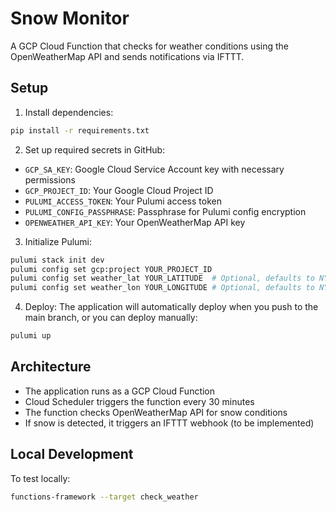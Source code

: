 # Snow Monitor

A GCP Cloud Function that checks for weather conditions using the OpenWeatherMap API and sends notifications via IFTTT.

## Setup

1. Install dependencies:
```bash
pip install -r requirements.txt
```

2. Set up required secrets in GitHub:
- `GCP_SA_KEY`: Google Cloud Service Account key with necessary permissions
- `GCP_PROJECT_ID`: Your Google Cloud Project ID
- `PULUMI_ACCESS_TOKEN`: Your Pulumi access token
- `PULUMI_CONFIG_PASSPHRASE`: Passphrase for Pulumi config encryption
- `OPENWEATHER_API_KEY`: Your OpenWeatherMap API key

3. Initialize Pulumi:
```bash
pulumi stack init dev
pulumi config set gcp:project YOUR_PROJECT_ID
pulumi config set weather_lat YOUR_LATITUDE  # Optional, defaults to NYC
pulumi config set weather_lon YOUR_LONGITUDE # Optional, defaults to NYC
```

4. Deploy:
The application will automatically deploy when you push to the main branch, or you can deploy manually:
```bash
pulumi up
```

## Architecture

- The application runs as a GCP Cloud Function
- Cloud Scheduler triggers the function every 30 minutes
- The function checks OpenWeatherMap API for snow conditions
- If snow is detected, it triggers an IFTTT webhook (to be implemented)

## Local Development

To test locally:
```bash
functions-framework --target check_weather
```
